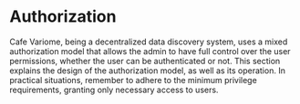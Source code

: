 # Authorization

Cafe Variome, being a decentralized data discovery system, uses a mixed authorization model that allows the admin to have full control over the user permissions, whether the user can be authenticated or not. This section explains the design of the authorization model, as well as its operation. In practical situations, remember to adhere to the minimum privilege requirements, granting only necessary access to users.
